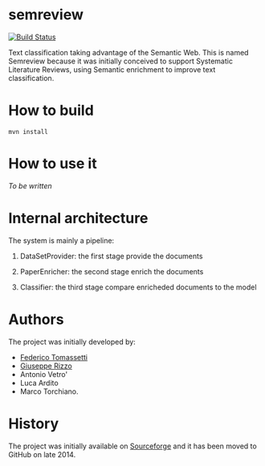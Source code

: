 semreview
=========

[![Build Status](https://travis-ci.org/ftomassetti/semreview.svg?branch=master)](https://travis-ci.org/ftomassetti/semreview)

Text classification taking advantage of the Semantic Web. This is named Semreview because it was initially conceived to support Systematic Literature Reviews, using Semantic enrichment to improve text classification.

How to build
============

```
mvn install
```

How to use it
=============

_To be written_

Internal architecture
=====================
The system is mainly a pipeline:

1) DataSetProvider: 
	the first stage provide the documents
	
2) PaperEnricher: 
	the second stage enrich the documents

3) Classifier:
	the third stage compare enricheded documents to the model

Authors
=======

The project was initially developed by:
* [Federico Tomassetti](https://github.com/ftomassetti)
* [Giuseppe Rizzo](https://github.com/giusepperizzo)
* Antonio Vetro'
* Luca Ardito
* Marco Torchiano.

History
=======

The project was initially available on [Sourceforge](http://sourceforge.net/projects/semreview/) and it has been moved to GitHub on late 2014.
